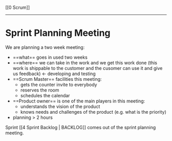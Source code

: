 [[0 Scrum]]


----------
# Sprint Planning Meeting

We are planning a two week meeting:
- ==what== goes in used two weeks
- ==where== we can take in the work and we get this work done (this work is shippable to the customer and the cusomer can use it and give us feedback) <- developing and testing
- ==Scrum Master== facilities this meeting:
	- gets the counter invite to everybody
	- reserves the room
	- schedules the calendar
- ==Product owner== is one of the main players in this meeting:
	- understands the vision of the product
	- knows needs and challenges of the product (e.g. what is the priority)
- planning > 2 hours


Sprint [[4 Sprint Backlog | BACKLOG]] comes out of the sprint planning meeting.
